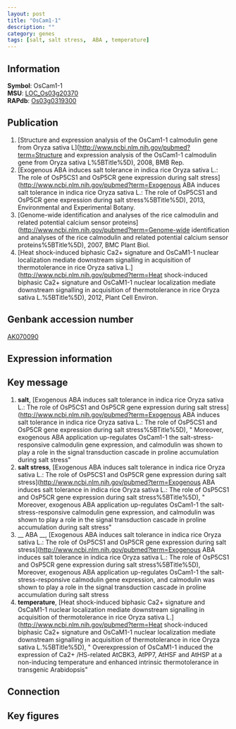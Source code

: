 ```yaml
---
layout: post
title: "OsCam1-1"
description: ""
category: genes
tags: [salt, salt stress,  ABA , temperature]
---
```


## Information
__Symbol__: OsCam1-1  
__MSU__: [LOC_Os03g20370](http://rice.plantbiology.msu.edu/cgi-bin/ORF_infopage.cgi?orf=LOC_Os03g20370)  
__RAPdb__: [Os03g0319300](http://rapdb.dna.affrc.go.jp/viewer/gbrowse_details/irgsp1?name=Os03g0319300)  

## Publication
1. [Structure and expression analysis of the OsCam1-1 calmodulin gene from Oryza sativa L](http://www.ncbi.nlm.nih.gov/pubmed?term=Structure and expression analysis of the OsCam1-1 calmodulin gene from Oryza sativa L%5BTitle%5D), 2008, BMB Rep.
2. [Exogenous ABA induces salt tolerance in indica rice Oryza sativa L.: The role of OsP5CS1 and OsP5CR gene expression during salt stress](http://www.ncbi.nlm.nih.gov/pubmed?term=Exogenous ABA induces salt tolerance in indica rice Oryza sativa L.: The role of OsP5CS1 and OsP5CR gene expression during salt stress%5BTitle%5D), 2013, Environmental and Experimental Botany.
3. [Genome-wide identification and analyses of the rice calmodulin and related potential calcium sensor proteins](http://www.ncbi.nlm.nih.gov/pubmed?term=Genome-wide identification and analyses of the rice calmodulin and related potential calcium sensor proteins%5BTitle%5D), 2007, BMC Plant Biol.
4. [Heat shock-induced biphasic Ca2+ signature and OsCaM1-1 nuclear localization mediate downstream signalling in acquisition of thermotolerance in rice Oryza sativa L.](http://www.ncbi.nlm.nih.gov/pubmed?term=Heat shock-induced biphasic Ca2+ signature and OsCaM1-1 nuclear localization mediate downstream signalling in acquisition of thermotolerance in rice Oryza sativa L.%5BTitle%5D), 2012, Plant Cell Environ.

## Genbank accession number
[AK070090](http://www.ncbi.nlm.nih.gov/nuccore/AK070090)  

## Expression information

## Key message
1. __salt__, [Exogenous ABA induces salt tolerance in indica rice Oryza sativa L.: The role of OsP5CS1 and OsP5CR gene expression during salt stress](http://www.ncbi.nlm.nih.gov/pubmed?term=Exogenous ABA induces salt tolerance in indica rice Oryza sativa L.: The role of OsP5CS1 and OsP5CR gene expression during salt stress%5BTitle%5D), " Moreover, exogenous ABA application up-regulates OsCam1-1 the salt-stress-responsive calmodulin gene expression, and calmodulin was shown to play a role in the signal transduction cascade in proline accumulation during salt stress"
2. __salt stress__, [Exogenous ABA induces salt tolerance in indica rice Oryza sativa L.: The role of OsP5CS1 and OsP5CR gene expression during salt stress](http://www.ncbi.nlm.nih.gov/pubmed?term=Exogenous ABA induces salt tolerance in indica rice Oryza sativa L.: The role of OsP5CS1 and OsP5CR gene expression during salt stress%5BTitle%5D), " Moreover, exogenous ABA application up-regulates OsCam1-1 the salt-stress-responsive calmodulin gene expression, and calmodulin was shown to play a role in the signal transduction cascade in proline accumulation during salt stress"
3. __ ABA __, [Exogenous ABA induces salt tolerance in indica rice Oryza sativa L.: The role of OsP5CS1 and OsP5CR gene expression during salt stress](http://www.ncbi.nlm.nih.gov/pubmed?term=Exogenous ABA induces salt tolerance in indica rice Oryza sativa L.: The role of OsP5CS1 and OsP5CR gene expression during salt stress%5BTitle%5D),  Moreover, exogenous ABA application up-regulates OsCam1-1 the salt-stress-responsive calmodulin gene expression, and calmodulin was shown to play a role in the signal transduction cascade in proline accumulation during salt stress
4. __temperature__, [Heat shock-induced biphasic Ca2+ signature and OsCaM1-1 nuclear localization mediate downstream signalling in acquisition of thermotolerance in rice Oryza sativa L.](http://www.ncbi.nlm.nih.gov/pubmed?term=Heat shock-induced biphasic Ca2+ signature and OsCaM1-1 nuclear localization mediate downstream signalling in acquisition of thermotolerance in rice Oryza sativa L.%5BTitle%5D), " Overexpression of OsCaM1-1 induced the expression of Ca2+ /HS-related AtCBK3, AtPP7, AtHSF and AtHSP at a non-inducing temperature and enhanced intrinsic thermotolerance in transgenic Arabidopsis"

## Connection

## Key figures


